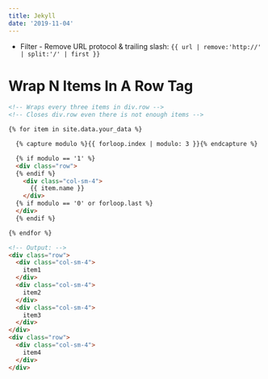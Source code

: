 ```yaml
---
title: Jekyll
date: '2019-11-04'
---
```


- Filter - Remove URL protocol & trailing slash: `{{ url | remove:'http://' | split:'/' | first }}`

# Wrap N Items In A Row Tag

```md
<!-- Wraps every three items in div.row -->
<!-- Closes div.row even there is not enough items -->

{% for item in site.data.your_data %}

  {% capture modulo %}{{ forloop.index | modulo: 3 }}{% endcapture %}

  {% if modulo == '1' %}
  <div class="row">
  {% endif %}
    <div class="col-sm-4">
      {{ item.name }}
    </div>
  {% if modulo == '0' or forloop.last %}
  </div>
  {% endif %}

{% endfor %}

<!-- Output: -->
<div class="row">
  <div class="col-sm-4">
    item1
  </div>
  <div class="col-sm-4">
    item2
  </div>
  <div class="col-sm-4">
    item3
  </div>
</div>
<div class="row">
  <div class="col-sm-4">
    item4
  </div>
</div>
```

